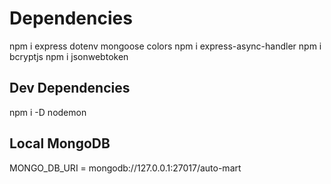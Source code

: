 # Dependencies
npm i express dotenv mongoose colors
npm i express-async-handler
npm i bcryptjs
npm i jsonwebtoken

## Dev Dependencies
npm i -D nodemon

## Local MongoDB
MONGO_DB_URI = mongodb://127.0.0.1:27017/auto-mart